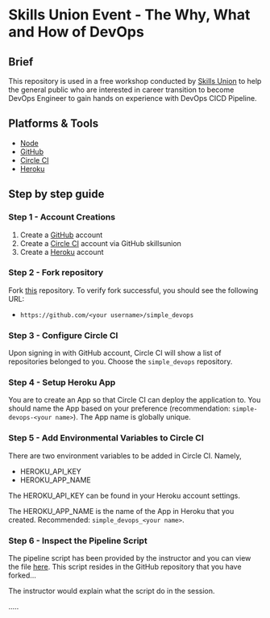 # Skills Union Event - The Why, What and How of DevOps

## Brief

This repository is used in a free workshop conducted by [Skills Union](www.skillsunion.com) to help the general public who are interested in career transition to become DevOps Engineer to gain hands on experience with DevOps CICD Pipeline.

## Platforms & Tools

- [Node](https://nodejs.org/en/)
- [GitHub](https://www.github.com)
- [Circle CI](https://www.circleci.com)
- [Heroku](https://www.heroku.com)

## Step by step guide

### Step 1 - Account Creations

1. Create a [GitHub](https://github.com/) account
1. Create a [Circle CI](https://circleci.com/) account via GitHub skillsunion
1. Create a [Heroku](https://heroku.com/) account

### Step 2 - Fork repository

Fork [this](https://github.com/edisonzsq/simple_devops) repository. To verify fork successful, you should see the following URL:

- `https://github.com/<your username>/simple_devops`

### Step 3 - Configure Circle CI

Upon signing in with GitHub account, Circle CI will show a list of repositories belonged to you. Choose the `simple_devops` repository.

### Step 4 - Setup Heroku App

You are to create an App so that Circle CI can deploy the application to. You should name the App based on your preference (recommendation: `simple-devops-<your name>`). The App name is globally unique.

### Step 5 - Add Environmental Variables to Circle CI

There are two environment variables to be added in Circle CI. Namely, 

- HEROKU_API_KEY
- HEROKU_APP_NAME

The HEROKU_API_KEY can be found in your Heroku account settings.

The HEROKU_APP_NAME is the name of the App in Heroku that you created. Recommended: `simple_devops_<your name>`.

### Step 6 - Inspect the Pipeline Script

The pipeline script has been provided by the instructor and you can view the file [here](./.circleci/config.yml). This script resides in the GitHub repository that you have forked...

The instructor would explain what the script do in the session.


.....
